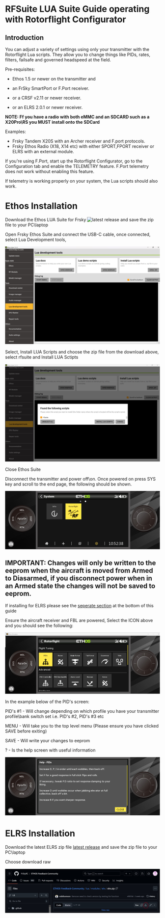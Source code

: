 # RFSuite LUA Suite Guide operating with Rotorflight Configurator

## Introduction
You can adjust a variety of settings using only your transmitter with the Rotorflight Lua scripts. They allow you to change things like PIDs, rates, filters, failsafe and governed headspeed at the field. 

Pre-requisites:

- Ethos 1.5 or newer on the transmitter and

- an FrSky SmartPort or F.Port receiver.

- or a CRSF v2.11 or newer receiver.

- or an ELRS 2.0.1 or newer receiver.


**NOTE: Ff you have a radio with both eMMC and an SDCARD such as a X20Pro\RS you MUST install onto the SDCard**

Examples:

- Frsky Tandem X20S with an Archer receiver and F.port protocols.
- Frsky Ethos Radio (X18, X14 etc) with either SPORT,FPORT receiver or ELRS with an external module.


If you're using F.Port, start up the Rotorflight Configurator, go to the Configuration tab and enable the TELEMETRY feature. F.Port telemetry does not work without enabling this feature.

If telemetry is working properly on your system, the Lua scripts should also work.

# Ethos Installation
Download the Ethos LUA Suite for Frsky ![latest release](https://github.com/rotorflight/rotorflight-configurator/releases) and save the zip file to your PC\laptop

Open Frsky Ethos Suite and connect the USB-C cable, once connected, select Lua Development tools, 

![image](https://github.com/jimmy6616/Rotorflight-Ethos-LUA/blob/img/Ethos_lua_1.jpg)

Select, Install LUA Scripts and choose the zip file from the download above, select rfsuite and Install LUA Sctipts



![image](https://github.com/jimmy6616/Rotorflight-Ethos-LUA/blob/img/Ethos_lua_2.jpg)

Close Ethos Suite

Disconnect the transmitter and power off\on. Once powered on press SYS key and scroll to the end page, the following should be shown.


![image](https://github.com/jimmy6616/Rotorflight-Ethos-LUA/blob/img/sys_rf.jpg)

## IMPORTANT: Changes will only be written to the eeprom when the aircraft is moved from Armed to Diasarmed, if you disconnect power when in an Armed state the changes will not be saved to eeprom.

If installing for ELRS please see the [seperate section](https://github.com/jimmy6616/Rotorflight-Ethos-LUA/blob/main/README.md#elrs-installation) at the bottom of this guide

Ensure the aircraft receiver and FBL are powered, Select the ICON above and you should see the following:

![image](https://github.com/jimmy6616/Rotorflight-Ethos-LUA/blob/img/Ethos_lua_3.jpg)

In the example below of the PID's screen:

PID's #1  - Will change depending on which profile you have your transmitter profile\bank switch set i.e. PID's #2, PID's #3 etc

MENU - Will take you to the top level menu (Please ensure you have clicked SAVE before exiting)

SAVE - Will write your changes to eeprom

? - Is the help screen with useful information

![image](https://github.com/jimmy6616/Rotorflight-Ethos-LUA/blob/img/pid_help1.jpg)

# ELRS Installation
Download the latest ELRS zip file [latest release](https://github.com/FrSkyRC/ETHOS-Feedback-Community/blob/1.5/lua/modules/elrs/elrs.zip) and save the zip file to your PC\laptop

Choose download raw

![image](https://github.com/jimmy6616/Rotorflight-Ethos-LUA/blob/img/elrs-1.jpg)













